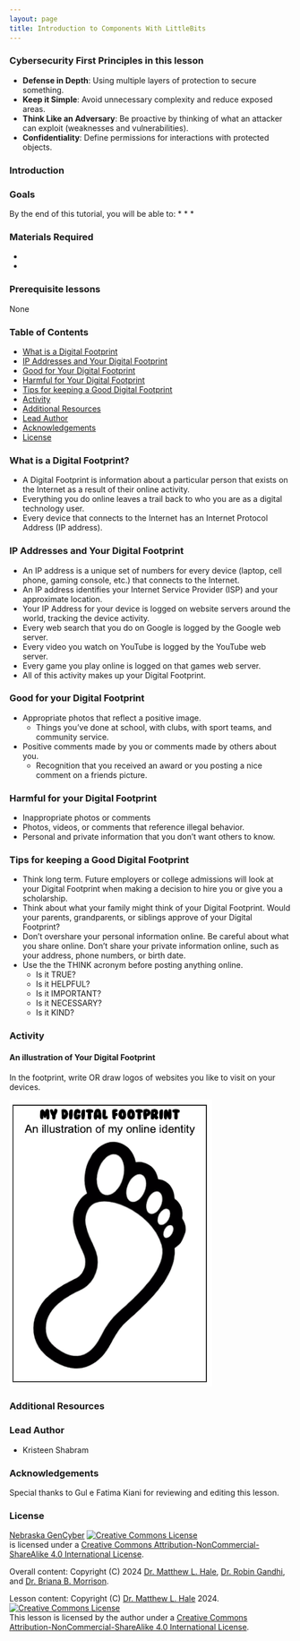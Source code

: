 ```yaml
---
layout: page
title: Introduction to Components With LittleBits
---
```


### Cybersecurity First Principles in this lesson

* __Defense in Depth__: Using multiple layers of protection to secure something.
* __Keep it Simple__: Avoid unnecessary complexity and reduce exposed areas.
* __Think Like an Adversary__: Be proactive by thinking of what an attacker can exploit (weaknesses and vulnerabilities).
* __Confidentiality__: Define permissions for interactions with protected objects.

### Introduction


### Goals

By the end of this tutorial, you will be able to:
* 
* 
* 

### Materials Required

* 
* 

### Prerequisite lessons
None

### Table of Contents

- [What is a Digital Footprint](#what-is-a-digital-footprint)
- [IP Addresses and Your Digital Footprint](#ip-addresses-and-digital-footprint)
- [Good for Your Digital Footprint](#good-for-your-digital-footprint)
- [Harmful for Your Digital Footprint](#harmful-for-your-digital-footprint)
- [Tips for keeping a Good Digital Footprint](#tips-for-keeping-a-good-digital-footprint)
- [Activity](#activity)
- [Additional Resources](#additional-resources)
- [Lead Author](#lead-author)
- [Acknowledgements](#acknowledgements)
- [License](#license)

### What is a Digital Footprint?

* A Digital Footprint is information about a particular person that exists on the Internet as a result of their online activity.
* Everything you do online leaves a trail back to who you are as a digital technology user.
* Every device that connects to the Internet has an Internet Protocol Address (IP address). 

### IP Addresses and Your Digital Footprint

* An IP address is a unique set of numbers for every device (laptop, cell phone, gaming console, etc.) that connects to the Internet.
* An IP address identifies your Internet Service Provider (ISP) and your approximate location. 
* Your IP Address for your device is logged on website servers around the world, tracking the device activity.
* Every web search that you do on Google is logged by the Google web server. 
* Every video you watch on YouTube is logged by the YouTube web server.
* Every game you play online is logged on that games web server.
* All of this activity makes up your Digital Footprint.

### Good for your Digital Footprint

- Appropriate photos that reflect a positive image.
  - Things you’ve done at school, with clubs, with sport teams, and community service.
- Positive comments made by you or comments made by others about you.
  - Recognition that you received an award or you posting a nice comment on a friends picture.

### Harmful for your Digital Footprint

- Inappropriate photos or comments
- Photos, videos, or comments that reference illegal behavior.
- Personal and private information that you don’t want others to know.

### Tips for keeping a Good Digital Footprint

- Think long term. Future employers or college admissions will look at your Digital Footprint when making a decision to hire you or give you a scholarship.
- Think about what your family might think of your Digital Footprint. Would your parents, grandparents, or siblings approve of your Digital Footprint?
- Don’t overshare your personal information online. Be careful about what you share online. Don’t share your private information online, such as your address, phone numbers, or birth date. 
- Use the the THINK acronym before posting anything online.
  - Is it TRUE?
  - Is it HELPFUL?
  - Is it IMPORTANT?
  - Is it NECESSARY?
  - Is it KIND?

### Activity
#### An illustration of Your Digital Footprint

In the footprint, write OR draw logos of websites you like to visit on your devices.

![digital footprint](digital_footprint.png)


### Additional Resources


### Lead Author

- Kristeen Shabram

### Acknowledgements

Special thanks to Gul e Fatima Kiani for reviewing and editing this lesson.

### License
[Nebraska GenCyber](https://www.nebraskagencyber.com) <a rel="license" href="http://creativecommons.org/licenses/by-nc-sa/4.0/"><img alt="Creative Commons License" style="border-width:0" src="https://i.creativecommons.org/l/by-nc-sa/4.0/88x31.png" /></a><br /> is licensed under a <a rel="license" href="http://creativecommons.org/licenses/by-nc-sa/4.0/">Creative Commons Attribution-NonCommercial-ShareAlike 4.0 International License</a>.

Overall content: Copyright (C) 2024  [Dr. Matthew L. Hale](http://faculty.ist.unomaha.edu/mhale/), [Dr. Robin Gandhi](http://faculty.ist.unomaha.edu/rgandhi/), and [Dr. Briana B. Morrison](http://www.brianamorrison.net).

Lesson content: Copyright (C) [Dr. Matthew L. Hale](http://faculty.ist.unomaha.edu/mhale/) 2024.  
<a rel="license" href="http://creativecommons.org/licenses/by-nc-sa/4.0/"><img alt="Creative Commons License" style="border-width:0" src="https://i.creativecommons.org/l/by-nc-sa/4.0/88x31.png" /></a><br /><span xmlns:dct="http://purl.org/dc/terms/" property="dct:title">This lesson</span> is licensed by the author under a <a rel="license" href="http://creativecommons.org/licenses/by-nc-sa/4.0/">Creative Commons Attribution-NonCommercial-ShareAlike 4.0 International License</a>.

